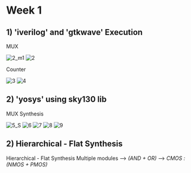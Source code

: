 
# Week 1 
## 1) 'iverilog' and 'gtkwave' Execution

MUX 

![2_m1](https://github.com/adhiiiii/Hardware-Design---VLSI/assets/47310995/a8aaee18-dad3-4dd6-b2c7-3447934aa6e4)
![2](https://github.com/adhiiiii/Hardware-Design---VLSI/assets/47310995/e03d17cf-1349-4c03-a882-102e317ec51f)

Counter

![3](https://github.com/adhiiiii/Hardware-Design---VLSI/assets/47310995/6d20e694-f69b-4ab2-9572-f8d363379ea6)
![4](https://github.com/adhiiiii/Hardware-Design---VLSI/assets/47310995/748f250c-3926-4e8a-97f0-2c1fad6bc792)

## 2) 'yosys' using sky130 lib

MUX Synthesis

![5_S](https://github.com/adhiiiii/Hardware-Design---VLSI/assets/47310995/3862fac0-c12e-4141-838a-dbc736b5e775)
![6](https://github.com/adhiiiii/Hardware-Design---VLSI/assets/47310995/c5155e34-5eca-44f2-aedb-1d913fa6ac3b)
![7](https://github.com/adhiiiii/Hardware-Design---VLSI/assets/47310995/e21a3b9f-f667-4677-a569-6a626d884cbb)
![8](https://github.com/adhiiiii/Hardware-Design---VLSI/assets/47310995/e555a578-1f9a-4928-a4be-e6ec01889355)
![9](https://github.com/adhiiiii/Hardware-Design---VLSI/assets/47310995/383fb14a-4f13-4788-a600-e97c918ba6f5)

## 2) Hierarchical - Flat Synthesis
Hierarchical - Flat Synthesis
Multiple modules --> _(AND + OR)_ --> _CMOS :(NMOS + PMOS)_
